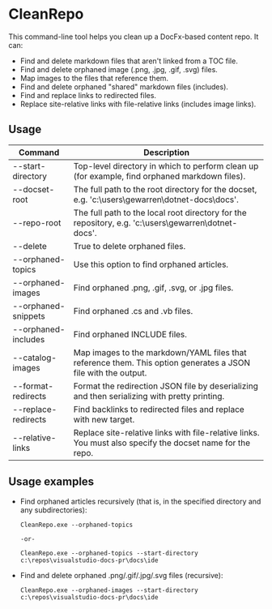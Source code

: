 # CleanRepo

This command-line tool helps you clean up a DocFx-based content repo. It can:

- Find and delete markdown files that aren't linked from a TOC file.
- Find and delete orphaned image (.png, .jpg, .gif, .svg) files.
- Map images to the files that reference them.
- Find and delete orphaned "shared" markdown files (includes).
- Find and replace links to redirected files.
- Replace site-relative links with file-relative links (includes image links).

## Usage

| Command | Description |
| - | - |
| --start-directory | Top-level directory in which to perform clean up (for example, find orphaned markdown files). |
| --docset-root | The full path to the root directory for the docset, e.g. 'c:\users\gewarren\dotnet-docs\docs'. |
| --repo-root | The full path to the local root directory for the repository, e.g. 'c:\users\gewarren\dotnet-docs'. |
| --delete | True to delete orphaned files. |
| --orphaned-topics | Use this option to find orphaned articles. |
| --orphaned-images | Find orphaned .png, .gif, .svg, or .jpg files. |
| --orphaned-snippets | Find orphaned .cs and .vb files. |
| --orphaned-includes | Find orphaned INCLUDE files. |
| --catalog-images | Map images to the markdown/YAML files that reference them. This option generates a JSON file with the output. |
| --format-redirects | Format the redirection JSON file by deserializing and then serializing with pretty printing. |
| --replace-redirects | Find backlinks to redirected files and replace with new target. |
| --relative-links | Replace site-relative links with file-relative links.  You must also specify the docset name for the repo. |

## Usage examples

- Find orphaned articles recursively (that is, in the specified directory and any subdirectories):

  ```
  CleanRepo.exe --orphaned-topics
  
  -or-
  
  CleanRepo.exe --orphaned-topics --start-directory c:\repos\visualstudio-docs-pr\docs\ide
  ```

- Find and delete orphaned .png/.gif/.jpg/.svg files (recursive):

  ```
  CleanRepo.exe --orphaned-images --start-directory c:\repos\visualstudio-docs-pr\docs\ide
  ```
